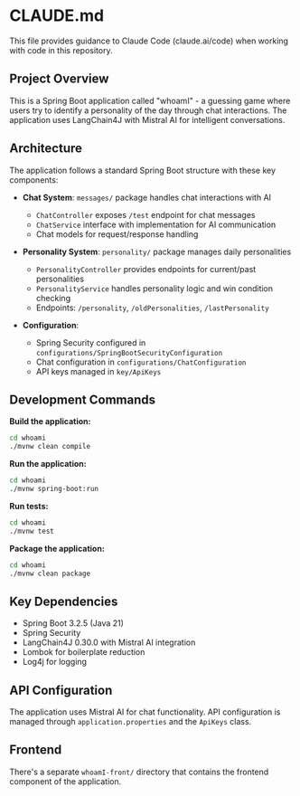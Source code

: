 # CLAUDE.md

This file provides guidance to Claude Code (claude.ai/code) when working with code in this repository.

## Project Overview

This is a Spring Boot application called "whoamI" - a guessing game where users try to identify a personality of the day through chat interactions. The application uses LangChain4J with Mistral AI for intelligent conversations.

## Architecture

The application follows a standard Spring Boot structure with these key components:

- **Chat System**: `messages/` package handles chat interactions with AI
  - `ChatController` exposes `/test` endpoint for chat messages
  - `ChatService` interface with implementation for AI communication
  - Chat models for request/response handling

- **Personality System**: `personality/` package manages daily personalities
  - `PersonalityController` provides endpoints for current/past personalities
  - `PersonalityService` handles personality logic and win condition checking
  - Endpoints: `/personality`, `/oldPersonalities`, `/lastPersonality`

- **Configuration**: 
  - Spring Security configured in `configurations/SpringBootSecurityConfiguration`
  - Chat configuration in `configurations/ChatConfiguration`
  - API keys managed in `key/ApiKeys`

## Development Commands

**Build the application:**
```bash
cd whoami
./mvnw clean compile
```

**Run the application:**
```bash
cd whoami
./mvnw spring-boot:run
```

**Run tests:**
```bash
cd whoami
./mvnw test
```

**Package the application:**
```bash
cd whoami
./mvnw clean package
```

## Key Dependencies

- Spring Boot 3.2.5 (Java 21)
- Spring Security
- LangChain4J 0.30.0 with Mistral AI integration
- Lombok for boilerplate reduction
- Log4j for logging

## API Configuration

The application uses Mistral AI for chat functionality. API configuration is managed through `application.properties` and the `ApiKeys` class.

## Frontend

There's a separate `whoamI-front/` directory that contains the frontend component of the application.
